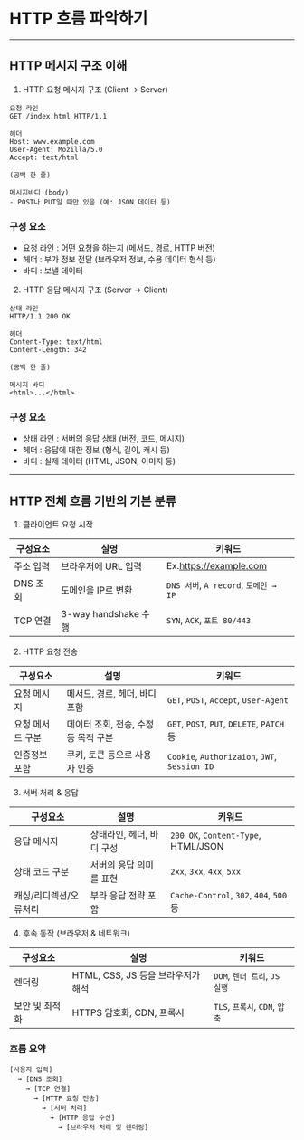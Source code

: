 # HTTP 흐름 파악하기
---
## HTTP 메시지 구조 이해
1. HTTP 요청 메시지 구조 (Client → Server)
```
요청 라인
GET /index.html HTTP/1.1

헤더
Host: www.example.com
User-Agent: Mozilla/5.0
Accept: text/html

(공백 한 줄)

메시지바디 (body)
- POST나 PUT일 때만 있음 (예: JSON 데이터 등)
```
### 구성 요소
+ 요청 라인 : 어떤 요청을 하는지 (메서드, 경로, HTTP 버전)
+ 헤더 : 부가 정보 전달 (브라우저 정보, 수용 데이터 형식 등)
+ 바디 : 보낼 데이터

2. HTTP 응답 메시지 구조 (Server → Client)
```
상태 라인
HTTP/1.1 200 OK

헤더
Content-Type: text/html
Content-Length: 342

(공백 한 줄)

메시지 바디
<html>...</html>
```
### 구성 요소
+ 상태 라인 : 서버의 응답 상태 (버전, 코드, 메시지)
+ 헤더 : 응답에 대한 정보 (형식, 길이, 캐시 등)
+ 바디 : 실제 데이터 (HTML, JSON, 이미지 등)

---

## HTTP 전체 흐름 기반의 기븐 분류
1. 클라이언트 요청 시작

| 구성요소 | 설명 | 키워드 |
| --- | --- | --- |
| 주소 입력 | 브라우저에 URL 입력 | Ex.https://example.com |
| DNS 조회 | 도메인을 IP로 변환 | `DNS 서버`, `A record`, `도메인 → IP` |
| TCP 연결 | 3-way handshake 수행 | `SYN`, `ACK`, `포트 80/443` |

2. HTTP 요청 전송

| 구성요소 | 설명 | 키워드 |
| --- | --- | --- |
| 요청 메시지 | 메서드, 경로, 헤더, 바디 포함 | `GET`, `POST`, `Accept`, `User-Agent` |
| 요청 메서드 구분 | 데이터 조회, 전송, 수정 등 목적 구분 | `GET`, `POST`, `PUT`, `DELETE`, `PATCH` 등 |
| 인증정보 포함 | 쿠키, 토큰 등으로 사용자 인증 | `Cookie`, `Authorizaion`, `JWT`, `Session ID` |

3. 서버 처리 & 응답

| 구성요소 | 설명 | 키워드 |
| --- | --- | --- |
| 응답 메시지 | 상태라인, 헤더, 바디 구성 | `200 OK`, `Content-Type`, HTML/JSON |
| 상태 코드 구분 | 서버의 응답 의미를 표현 | `2xx`, `3xx`, `4xx`, `5xx` |
| 캐싱/리디렉션/오류처리 | 부라 응답 전략 포함 | `Cache-Control`, `302`, `404`, `500` 등 |

4. 후속 동작 (브라우저 & 네트워크)

| 구성요소 | 설명 | 키워드 |
| --- | --- | --- |
| 렌더링 | HTML, CSS, JS 등을 브라우저가 해석 | `DOM`, `렌더 트리`, `JS 실행` |
| 보안 및 최적화 | HTTPS 암호화, CDN, 프록시 | `TLS`, `프록시`, `CDN`, `압축` |

### 흐름 요약
```
[사용자 입력]
  → [DNS 조회]
    → [TCP 연결]
      → [HTTP 요청 전송]
        → [서버 처리]
          → [HTTP 응답 수신]
            → [브라우저 처리 및 렌더링]
```